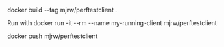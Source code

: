 docker build --tag mjrw/perftestclient .

Run with
docker run -it --rm --name my-running-client mjrw/perftestclient

docker push mjrw/perftestclient
